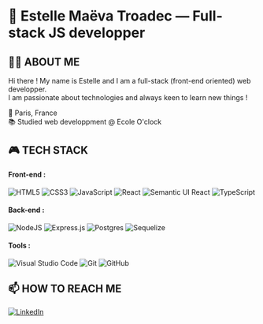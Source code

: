 # 🌺 Estelle Maëva Troadec — Full-stack JS developper

## 👩‍💻 ABOUT ME

Hi there ! My name is Estelle and I am a full-stack (front-end oriented) web developper.  
I am passionate about technologies and always keen to learn new things !

📍 Paris, France  
📚 Studied web developpment @ Ecole O'clock  
<!-- 👩‍💻 [My portfolio](https://estelletroadec.github.io) -->

## 🎮 TECH STACK

#### Front-end :  
  ![HTML5](https://img.shields.io/badge/html5-%23E34F26.svg?style=for-the-badge&logo=html5&logoColor=white) ![CSS3](https://img.shields.io/badge/css3-%231572B6.svg?style=for-the-badge&logo=css3&logoColor=white) ![JavaScript](https://img.shields.io/badge/javascript-%23323330.svg?style=for-the-badge&logo=javascript&logoColor=%23F7DF1E) ![React](https://img.shields.io/badge/react-%2320232a.svg?style=for-the-badge&logo=react&logoColor=%2361DAFB) ![Semantic UI React](https://img.shields.io/badge/Semantic%20UI%20React-%2335BDB2.svg?style=for-the-badge&logo=SemanticUIReact&logoColor=white) ![TypeScript](https://img.shields.io/badge/typescript-%23007ACC.svg?style=for-the-badge&logo=typescript&logoColor=white)

  
#### Back-end :  
  ![NodeJS](https://img.shields.io/badge/node.js-6DA55F?style=for-the-badge&logo=node.js&logoColor=white) ![Express.js](https://img.shields.io/badge/express.js-%23404d59.svg?style=for-the-badge&logo=express&logoColor=%2361DAFB) ![Postgres](https://img.shields.io/badge/postgres-%23316192.svg?style=for-the-badge&logo=postgresql&logoColor=white) ![Sequelize](https://img.shields.io/badge/Sequelize-52B0E7?style=for-the-badge&logo=Sequelize&logoColor=white)


#### Tools :
  ![Visual Studio Code](https://img.shields.io/badge/Visual%20Studio%20Code-0078d7.svg?style=for-the-badge&logo=visual-studio-code&logoColor=white) ![Git](https://img.shields.io/badge/git-%23F05033.svg?style=for-the-badge&logo=git&logoColor=white) ![GitHub](https://img.shields.io/badge/github-%23121011.svg?style=for-the-badge&logo=github&logoColor=white)


## 📫 HOW TO REACH ME

  [![LinkedIn](https://img.shields.io/badge/linkedin-%230077B5.svg?style=for-the-badge&logo=linkedin&logoColor=white)](https://www.linkedin.com/in/estelle-maeva-troadec/)



<!--
** For later, since I do not have much analytics right now (just to keep the link !)


## 📊 Github analytics

[![Estelle's GitHub stats](https://github-readme-stats.vercel.app/api?username=EstelleTroadec)](https://github.com/EstelleTroadec/github-readme-stats)

A ajouter plus tard dans le "how to reach me" :
—> You may also have a look at [my portfolio](https://estelletroadec.github.io) **_(in progress !)_**


REMINDER, link for github badges :
https://github.com/Ileriayo/markdown-badges?tab=readme-ov-file#markdown-badges


--> 
